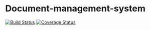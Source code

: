 # Document-management-system
[![Build Status](https://travis-ci.org/Andela-ddiei/Document-management-system.svg?branch=master)](https://travis-ci.org/Andela-ddiei/Document-management-system)
[![Coverage Status](https://coveralls.io/repos/github/Andela-ddiei/Document-management-system/badge.svg?branch=master)](https://coveralls.io/github/Andela-ddiei/Document-management-system?branch=master)
